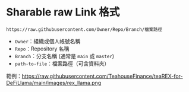 # Sharable raw Link 格式
```
https://raw.githubusercontent.com/Owner/Repo/Branch/檔案路徑
```

- `Owner`：組織或個人帳號名稱
- `Repo`：Repository 名稱
- `Branch`：分支名稱 (通常是 `main` 或 `master`)
- `path-to-file`：檔案路徑（可含資料夾）

範例：https://raw.githubusercontent.com/TeahouseFinance/teaREX-for-DeFiLlama/main/images/rex_llama.png
